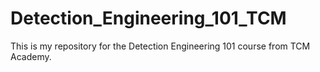 # Detection_Engineering_101_TCM
This is my repository for the Detection Engineering 101 course from TCM Academy.
